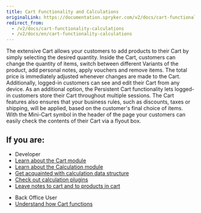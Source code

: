 ```yaml
---
title: Cart Functionality and Calculations
originalLink: https://documentation.spryker.com/v2/docs/cart-functionality-calculations
redirect_from:
  - /v2/docs/cart-functionality-calculations
  - /v2/docs/en/cart-functionality-calculations
---
```


The extensive Cart allows your customers to add products to their Cart by simply selecting the desired quantity. Inside the Cart, customers can change the quantity of items, switch between different Variants of the product, add personal notes, apply vouchers and remove items. The total price is immediately adjusted whenever changes are made to the Cart. Additionally, logged-in customers can see and edit their Cart from any device. As an additional option, the Persistent Cart functionality lets logged-in customers store their Cart throughout multiple sessions. The Cart features also ensures that your business rules, such as discounts, taxes or shipping, will be applied, based on the customer's final choice of items. With the Mini-Cart symbol in the header of the page your customers can easily check the contents of their Cart via a flyout box.

## If you are:

<div class="mr-container">
    <div class="mr-list-container">
        <!-- col1 -->
        <div class="mr-col">
            <ul class="mr-list mr-list-green">
                <li class="mr-title">Developer</li>
                <li><a href="https://documentation.spryker.com/v2/docs/cart-functionality" class="mr-link">Learn about the Cart module</a></li>
                <li><a href="https://documentation.spryker.com/v2/docs/calculation" class="mr-link">Learn about the Calculation module</a></li>
                <li><a href="https://documentation.spryker.com/v2/docs/calculation-data-structure" class="mr-link">Get acquainted with calculation data structure</a></li>
                <li><a href="https://documentation.spryker.com/v2/docs/calculation-plugins" class="mr-link">Check out calculation plugins</a></li>
                <li><a href="https://documentation.spryker.com/v2/docs/cart-notes" class="mr-link">Leave notes to cart and to products in cart</a></li>
            </ul>
        </div>
        <!-- col2 -->
        <div class="mr-col">
            <ul class="mr-list mr-list-blue">
                <li class="mr-title"> Back Office User</li>
                <li><a href="https://documentation.spryker.com/v2/docs/cart-functionality" class="mr-link">Understand how Cart functions</a></li>
            </ul>
        </div>
    </div>
</div>
